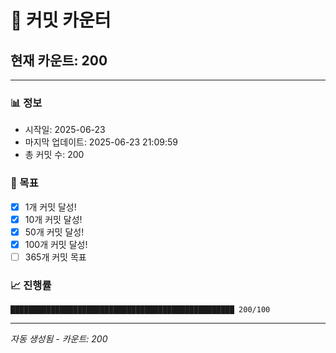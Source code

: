 # 🔢 커밋 카운터

## 현재 카운트: 200

---

### 📊 정보
- 시작일: 2025-06-23
- 마지막 업데이트: 2025-06-23 21:09:59
- 총 커밋 수: 200

### 🎯 목표
- [x] 1개 커밋 달성!
- [x] 10개 커밋 달성!
- [x] 50개 커밋 달성!
- [x] 100개 커밋 달성!
- [ ] 365개 커밋 목표

### 📈 진행률
```
██████████████████████████████████████████████████ 200/100
```

---
*자동 생성됨 - 카운트: 200*
